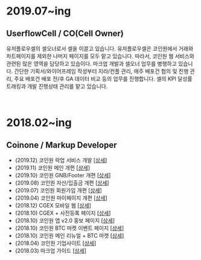 # 2019.07~ing
## UserflowCell / CO(Cell Owner)
유저플로우셀의 셀오너로서 셀을 이끌고 있습니다. 유저플로우셀은 코인원에서 거래와 차트페이지를 제외한 나머지 페이지를 모두 맡고 있습니다. 따라서, 코인원 웹 서비스와 관련된 많은 영역을 담당하고 있습이다. 마크업 개발과 셀오너 업무를 병행하고 있습니다. 간단한 기획서/와이어프레임 작성부터 지라/컨플 관리, 매주 배포건 협의 및 진행 관리, 주요 배포건 배포 전/후 GA 데이터 비교 등의 업무를 진행합니다. 셀의 KPI 달성률 트래킹과 개발 진행상태 관리를 맡고 있습니다.

<br>

# 2018.02~ing
## Coinone / Markup Developer

* (2019.12) 코인원 락업 서비스 개발 [[상세](https://coinone.co.kr/talk/notice/detail/838)]
* (2019.11) 코인원 메인 개편 [[상세](https://coinone.co.kr/talk/notice/detail/811)]
* (2019.10) 코인원 GNB/Footer 개편 [[상세](https://coinone.co.kr/talk/notice/detail/791)]
* (2019.08) 코인원 자산/입출금 개편 [[상세](https://coinone.co.kr/talk/notice/detail/744)]
* (2019.07) 코인원 회원가입 개편 [[상세](https://coinone.co.kr/talk/notice/detail/695)]
* (2019.04) 코인원 마이페이지 개편 [[상세](https://coinone.co.kr/talk/notice/detail/602)] 
* (2018.12) CGEX 모바일 웹 [[상세](https://zinee-world.tistory.com/505?category=605544)]
* (2018.10) CGEX + 사전등록 페이지 [[상세](https://zinee-world.tistory.com/504?category=605544)]
* (2018.10) 코인원 앱 v2.0 홍보 페이지 [[상세](https://zinee-world.tistory.com/503?category=605544)]
* (2018.10) 코인원 BTC 마켓 이벤트 페이지 [[상세](https://zinee-world.tistory.com/502?category=605544)]
* (2018.10) 코인원 메인 리뉴얼 + BTC 마켓 [[상세](https://zinee-world.tistory.com/501?category=605544)]
* (2018.04) 코인원 기업사이트 [[상세](https://zinee-world.tistory.com/487?category=605544)]
* (2018.03) 마크업 가이드 [[상세](https://zinee-world.tistory.com/486?category=605544)]

